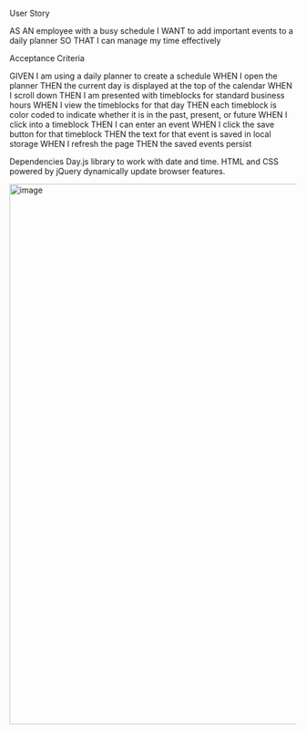 User Story

AS AN employee with a busy schedule
I WANT to add important events to a daily planner
SO THAT I can manage my time effectively



Acceptance Criteria

GIVEN I am using a daily planner to create a schedule
WHEN I open the planner
THEN the current day is displayed at the top of the calendar
WHEN I scroll down
THEN I am presented with timeblocks for standard business hours
WHEN I view the timeblocks for that day
THEN each timeblock is color coded to indicate whether it is in the past, present, or future
WHEN I click into a timeblock
THEN I can enter an event
WHEN I click the save button for that timeblock
THEN the text for that event is saved in local storage
WHEN I refresh the page
THEN the saved events persist

Dependencies
Day.js library to work with date and time.
HTML and CSS powered by jQuery dynamically update browser features.


<img width="947" alt="image" src="https://user-images.githubusercontent.com/126128634/235035464-b1387c0b-1236-4c89-ab4d-fd85cd6ecedd.png">
